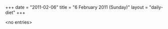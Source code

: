 +++
date = "2011-02-06"
title = "6 February 2011 (Sunday)"
layout = "daily-diet"
+++

<p>&lt;no entries&gt;</p>